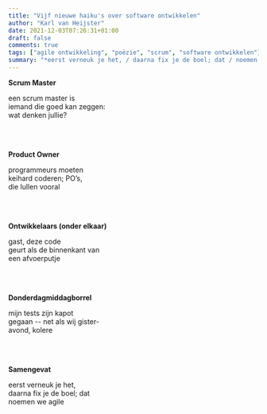 ```yaml
---
title: "Vijf nieuwe haiku's over software ontwikkelen"
author: "Karl van Heijster"
date: 2021-12-03T07:26:31+01:00
draft: false
comments: true
tags: ["agile ontwikkeling", "poëzie", "scrum", "software ontwikkelen"]
summary: "*eerst verneuk je het, / daarna fix je de boel; dat / noemen we agile*"
---
```


**Scrum Master**


een scrum master is
<br>
iemand die goed kan zeggen:
<br>
wat denken jullie?

<br>
<br>

**Product Owner**


programmeurs moeten
<br>
keihard coderen; PO’s,
<br>
die lullen vooral

<br>
<br>


**Ontwikkelaars (onder elkaar)**


gast, deze code 
<br>
geurt als de binnenkant van 
<br>
een afvoerputje

<br>
<br>

**Donderdagmiddagborrel**


mijn tests zijn kapot
<br>
gegaan -- net als wij gister-
<br>
avond, kolere

<br>
<br>

**Samengevat**


eerst verneuk je het,
<br>
daarna fix je de boel; dat
<br>
noemen we agile
